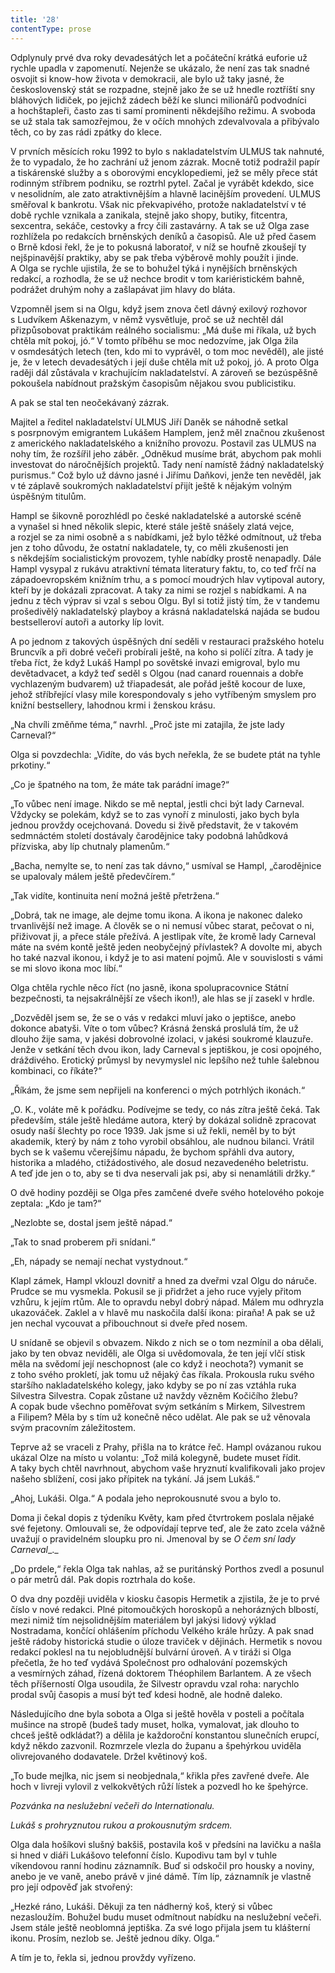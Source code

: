 ```yaml
---
title: '28'
contentType: prose
---
```


Odplynuly prvé dva roky devadesátých let a počáteční krátká eufo­rie už rychle upadla v zapomenutí. Nejenže se ukázalo, že není zas tak snadné osvojit si know-how života v demokracii, ale bylo už taky jasné, že československý stát se rozpadne, stejně jako že se už hnedle roztříští sny bláhových lidiček, po jejichž zádech běží ke slunci milionářů podvodníci a hochštapleři, často zas ti samí prominenti někdejšího režimu. A svoboda se už stala tak samozřejmou, že v očích mnohých zdevalvovala a přibývalo těch, co by zas rádi zpátky do klece.

V prvních měsících roku 1992 to bylo s nakladatelstvím ULMUS tak nahnuté, že to vypadalo, že ho zachrání už jenom zázrak. Mocně totiž podražil papír a tiskárenské služby a s oborovými encyklopediemi, jež se měly přece stát rodinným stříbrem podniku, se roztrhl pytel. Začal je vyrábět kdekdo, sice v nesolidním, ale zato atraktivnějším a hlavně lacinějším provedení. ULMUS směřoval k bankrotu. Však nic překvapivého, protože nakladatelství v té době rychle vznikala a zanikala, stejně jako shopy, butiky, fitcentra, sexcentra, sekáče, cestovky a frcy čili zastavárny. A tak se už Olga zase rozhlížela po redakcích brněnských deníků a časopisů. Ale už před časem o Brně kdosi řekl, že je to pokusná laboratoř, v níž se houfně zkoušejí ty nejšpinavější praktiky, aby se pak třeba výběrově mohly použít i jinde. A Olga se rychle ujistila, že se to bohužel týká i nynějších brněnských redakcí, a rozhodla, že se už nechce brodit v tom kariéristickém bahně, podrážet druhým nohy a zašlapávat jim hlavy do bláta.

Vzpomněl jsem si na Olgu, když jsem znova četl dávný exilový rozhovor s Ludvíkem Aškenazym, v němž vysvětluje, proč se už nechtěl dál přizpůsobovat praktikám reálného socialismu: „Má duše mi říkala, už bych chtěla mít pokoj, jó.“ V tomto příběhu se moc nedozvíme, jak Olga žila v osmdesátých letech (ten, kdo mi to vyprávěl, o tom moc nevěděl), ale jisté je, že v letech devadesátých i její duše chtěla mít už pokoj, jó. A proto Olga raději dál zůstávala v krachujícím nakladatelství. A zároveň se bezúspěšně pokoušela nabídnout pražským časopisům nějakou svou publicistiku.

A pak se stal ten neočekávaný zázrak.

Majitel a ředitel nakladatelství ULMUS Jiří Daněk se náhodně setkal s posrpnovým emigrantem Lukášem Hamplem, jenž měl značnou zkušenost z amerického nakladatelského a knižního provozu. Postavil zas ULMUS na nohy tím, že rozšířil jeho záběr. „Odněkud musíme brát, abychom pak mohli investovat do náročnějších projektů. Tady není namístě žádný nakladatelský purismus.“ Což bylo už dávno jasné i Jiřímu Daňkovi, jenže ten nevěděl, jak v té záplavě soukromých nakladatelství přijít ještě k nějakým volným úspěšným titulům.

Hampl se šikovně porozhlédl po české nakladatelské a autorské scéně a vynašel si hned několik slepic, které stále ještě snášely zlatá vejce, a rozjel se za nimi osobně a s nabídkami, jež bylo těžké odmítnout, už třeba jen z toho důvodu, že ostatní nakladatele, ty, co měli zkušenosti jen s někdejším socialistickým provozem, tyhle nabídky prostě nenapadly. Dále Hampl vysypal z rukávu atraktivní témata literatury faktu, to, co teď frčí na západoevropském knižním trhu, a s pomocí moudrých hlav vytipoval autory, kteří by je dokázali zpracovat. A taky za nimi se rozjel s nabídkami. A na jednu z těch výprav si vzal s sebou Olgu. Byl si totiž jistý tím, že v tandemu prošedivělý nakladatelský playboy a krásná nakladatelská najáda se budou bestselleroví autoři a autorky líp lovit.

A po jednom z takových úspěšných dní seděli v restauraci pražského hotelu Bruncvík a při dobré večeři probírali ještě, na koho si políčí zítra. A tady je třeba říct, že když Lukáš Hampl po sovětské invazi emigroval, bylo mu devětadvacet, a když teď seděl s Olgou (nad canard rouennais a dobře vychlazeným budvarem) už třiapadesát, ale pořád ještě kocour de luxe, jehož stříbřející vlasy mile korespondovaly s jeho vytříbeným smyslem pro knižní bestsellery, lahodnou krmi i ženskou krásu.

„Na chvíli změňme téma,“ navrhl. „Proč jste mi zatajila, že jste lady Carneval?“

Olga si povzdechla: „Vidíte, do vás bych neřekla, že se budete ptát na tyhle prkotiny.“

„Co je špatného na tom, že máte tak parádní image?“

„To vůbec není image. Nikdo se mě neptal, jestli chci být lady Carneval. Vždycky se polekám, když se to zas vynoří z minulosti, jako bych byla jednou provždy ocejchovaná. Dovedu si živě představit, že v takovém sedmnáctém století dostávaly čarodějnice taky podobná lahůdková přízviska, aby líp chutnaly plamenům.“

„Bacha, nemylte se, to není zas tak dávno,“ usmíval se Hampl, „čarodějnice se upalovaly málem ještě předevčírem.“

„Tak vidíte, kontinuita není možná ještě přetržena.“

„Dobrá, tak ne image, ale dejme tomu ikona. A ikona je nakonec daleko trvanlivější než image. A člověk se o ni nemusí vůbec starat, pečovat o ni, přiživovat ji, a přece stále přežívá. A jestlipak víte, že kromě lady Carneval máte na svém kontě ještě jeden neobyčejný přívlastek? A dovolte mi, abych ho také nazval ikonou, i když je to asi matení pojmů. Ale v souvislosti s vámi se mi slovo ikona moc líbí.“

Olga chtěla rychle něco říct (no jasně, ikona spolupracovnice Státní bezpečnosti, ta nejsakrálnější ze všech ikon!), ale hlas se jí zasekl v hrdle.

„Dozvěděl jsem se, že se o vás v redakci mluví jako o jeptišce, anebo dokonce abatyši. Víte o tom vůbec? Krásná ženská proslulá tím, že už dlouho žije sama, v jakési dobrovolné izolaci, v jakési soukromé klauzuře. Jenže v setkání těch dvou ikon, lady Carneval s jeptiškou, je cosi opojného, dráždivého. Erotický průmysl by nevymyslel nic lepšího než tuhle šalebnou kombinaci, co říkáte?“

„Říkám, že jsme sem nepřijeli na konferenci o mých potrhlých ikonách.“

„O. K., voláte mě k pořádku. Podívejme se tedy, co nás zítra ještě čeká. Tak především, stále ještě hledáme autora, který by dokázal solidně zpracovat osudy naší šlechty po roce 1939. Jak jsme si už řekli, neměl by to být akademik, který by nám z toho vyrobil obsáhlou, ale nudnou bilanci. Vrátil bych se k vašemu včerejšímu nápadu, že bychom spřáhli dva autory, historika a mladého, ctižádostivého, ale dosud nezavedeného beletristu. A teď jde jen o to, aby se ti dva neservali jak psi, aby si nenamlátili držky.“

O dvě hodiny později se Olga přes zamčené dveře svého hotelového pokoje zeptala: „Kdo je tam?“

„Nezlobte se, dostal jsem ještě nápad.“

„Tak to snad proberem při snídani.“

„Eh, nápady se nemají nechat vystydnout.“

Klapl zámek, Hampl vklouzl dovnitř a hned za dveřmi vzal Olgu do náruče. Prudce se mu vysmekla. Pokusil se ji přidržet a jeho ruce vyjely přitom vzhůru, k jejím rtům. Ale to opravdu nebyl dobrý nápad. Málem mu odhryzla ukazováček. Zaklel a v hlavě mu naskočila další ikona: piraňa! A pak se už jen nechal vycouvat a přibouchnout si dveře před nosem.

U snídaně se objevil s obvazem. Nikdo z nich se o tom nezmínil a oba dělali, jako by ten obvaz neviděli, ale Olga si uvědomovala, že ten její vlčí stisk měla na svědomí její neschopnost (ale co když i neochota?) vymanit se z toho svého prokletí, jak tomu už nějaký čas říkala. Prokousla ruku svého staršího nakladatelského kolegy, jako kdyby se po ní zas vztáhla ruka Silvestra Silvestra. Copak zůstane už navždy vězněm Kočičího žlebu? A copak bude všechno poměřovat svým setkáním s Mirkem, Silvestrem a Filipem? Měla by s tím už konečně něco udělat. Ale pak se už věnovala svým pracovním záležitostem.

Teprve až se vraceli z Prahy, přišla na to krátce řeč. Hampl ovázanou rukou ukázal Olze na místo u volantu: „Tož milá kolegyně, budete muset řídit. A taky bych chtěl navrhnout, abychom vaše hryznutí kvalifikovali jako projev našeho sblížení, cosi jako přípitek na tykání. Já jsem Lukáš.“

„Ahoj, Lukáši. Olga.“ A podala jeho neprokousnuté svou a bylo to.

Doma ji čekal dopis z týdeníku Květy, kam před čtvrtrokem poslala nějaké své fejetony. Omlouvali se, že odpovídají teprve teď, ale že zato zcela vážně uvažují o pravidelném sloupku pro ni. Jmenoval by se _O_ _čem sní lady Carneval__._

„Do prdele,“ řekla Olga tak nahlas, až se puritánský Porthos zvedl a posunul o pár metrů dál. Pak dopis roztrhala do koše.

O dva dny později uviděla v kiosku časopis Hermetik a zjistila, že je to prvé číslo v nové redakci. Plné pitomoučkých horoskopů a nehorázných blbostí, mezi nimiž tím nejsolidnějším materiálem byl jakýsi lidový výklad Nostradama, končící ohlášením příchodu Velkého krále hrůzy. A pak snad ještě rádoby historická studie o úloze traviček v dějinách. Hermetik s novou redakcí poklesl na tu nejobludnější bulvární úroveň. A v tiráži si Olga přečetla, že ho teď vydává Společnost pro odhalování pozemských a vesmírných záhad, řízená doktorem Théophilem Barlantem. A ze všech těch příšerností Olga usoudila, že Silvestr opravdu vzal roha: narychlo prodal svůj časopis a musí být teď kdesi hodně, ale hodně daleko.

Následujícího dne byla sobota a Olga si ještě hověla v posteli a počítala mušince na stropě (budeš tady muset, holka, vymalovat, jak dlouho to chceš ještě odkládat?) a dělila je každoroční konstantou slunečních erupcí, když někdo zazvonil. Rozmrzele vlezla do županu a špehýrkou uviděla olivrejovaného dodavatele. Držel květinový koš.

„To bude mejlka, nic jsem si neobjednala,“ křikla přes zavřené dveře. Ale hoch v livreji vylovil z velkokvětých růží lístek a pozvedl ho ke špehýrce.

_Pozvánka na neslužební večeři do Internationalu._

_Lukáš s prohryznutou rukou a prokousnutým srdcem._

Olga dala hošíkovi slušný bakšiš, postavila koš v předsíni na lavičku a našla si hned v diáři Lukášovo telefonní číslo. Kupodivu tam byl v tuhle víkendovou ranní hodinu záznamník. Buď si odskočil pro housky a noviny, anebo je ve vaně, anebo právě v jiné dámě. Tím líp, záznamník je vlastně pro její odpověď jak stvořený:

„Hezké ráno, Lukáši. Děkuji za ten nádherný koš, který si vůbec nezasloužím. Bohužel budu muset odmítnout nabídku na neslužební večeři. Jsem stále ještě neoblomná jeptiška. Za své logo přijala jsem tu klášterní ikonu. Prosím, nezlob se. Ještě jednou díky. Olga.“

A tím je to, řekla si, jednou provždy vyřízeno.
